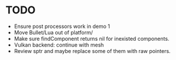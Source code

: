 # TODO
* Ensure post processors work in demo 1
* Move Bullet/Lua out of platform/
* Make sure findComponent returns nil for inexisted components.
* Vulkan backend: continue with mesh
* Review sptr and maybe replace some of them with raw pointers.